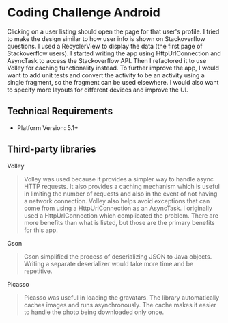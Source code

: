 # Coding Challenge Android

Clicking on a user listing should open the page for that user's profile. I tried to make the design similar to how user info is shown on Stackoverflow questions. I used a RecyclerView to display the data (the first page of Stackoverflow users). I started writing the app using HttpUrlConnection and AsyncTask to access the Stackoverflow API. Then I refactored it to use Volley for caching functionality instead. To further improve the app, I would want to add unit tests and convert the activity to be an activity using a single fragment, so the fragment can be used elsewhere. I would also want to specify more layouts for different devices and improve the UI.

## Technical Requirements

- Platform Version: 5.1+

## Third-party libraries

Volley
> Volley was used because it provides a simpler way to handle async HTTP requests. It also provides a caching mechanism which is useful in limiting the number of requests and also in the event of not having a network connection. Volley also helps avoid exceptions that can come from using a HttpUrlConnection as an AsyncTask. I originally used a HttpUrlConnection which complicated the problem. There are more benefits than what is listed, but those are the primary benefits for this app.

Gson
> Gson simplified the process of deserializing JSON to Java objects. Writing a separate deserializer would take more time and be repetitive.

Picasso
> Picasso was useful in loading the gravatars. The library automatically caches images and runs asynchronously. The cache makes it easier to handle the photo being downloaded only once.  